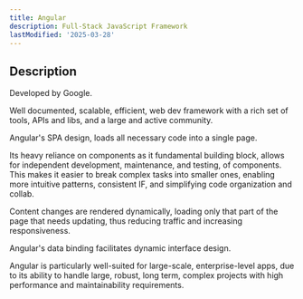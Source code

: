 ```yaml
---
title: Angular
description: Full-Stack JavaScript Framework
lastModified: '2025-03-28'
---
```


## Description

Developed by Google.

Well documented, scalable, efficient, web dev framework with a rich set of tools, APIs and libs, and a large and active community.

Angular's SPA design, loads all necessary code into a single page.

Its heavy reliance on components as it fundamental building block, allows for independent development, maintenance, and testing, of components.  This makes it easier to break complex tasks into smaller ones, enabling more intuitive patterns, consistent IF, and simplifying code organization and collab.

Content changes are rendered dynamically, loading only that part of the page that needs updating, thus reducing traffic and increasing responsiveness.

Angular's data binding facilitates dynamic interface design.

Angular is  particularly well-suited for large-scale, enterprise-level apps, due to its ability to handle large, robust, long term, complex projects with high performance and maintainability requirements.

